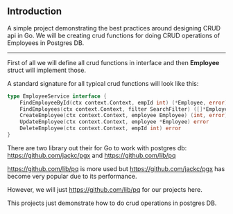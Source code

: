 <h2>Introduction    </h2>
A simple project demonstrating the best practices around designing CRUD api in Go. We will be creating crud functions for 
doing CRUD operations of Employees in Postgres DB.

<hr>
First of all we will define all crud functions in interface and then <b>Employee</b> struct will implement those.

A standard signature for all typical crud functions will look like this:
```go
type EmployeeService interface {
	FindEmployeeById(ctx context.Context, empId int) (*Employee, error)
	FindEmployees(ctx context.Context, filter SearchFilter) ([]*Employee, error)
	CreateEmployee(ctx context.Context, employee Employee) (int, error)
	UpdateEmployee(ctx context.Context, employee *Employee) error
	DeleteEmployee(ctx context.Context, empId int) error
}
```

There are two library out their for Go to work with postgres db:
https://github.com/jackc/pgx and https://github.com/lib/pq

https://github.com/lib/pq is more used but https://github.com/jackc/pgx has become very popular due to its performance.

However, we will just https://github.com/lib/pq for our projects here.

This projects just demonstrate how to do crud operations in postgres DB.